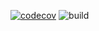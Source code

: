 [![codecov](https://codecov.io/gh/balancednetwork/balanced-soroban-contracts/graph/badge.svg?token=6Epcv9Uek5)](https://codecov.io/gh/balancednetwork/balanced-soroban-contracts) ![build](https://github.com/balancednetwork/balanced-soroban-contracts/actions/workflows/build-test-soroban-contracts.yml/badge.svg)
